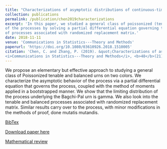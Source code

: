 ```yaml
---
title: "Characterizations of asymptotic distributions of continuous-time Pólya processes"
collection: publications
permalink: /publication/chen2019characterizations
excerpt: 'In this paper, we studied a general class of poissonized (tenable and balanced) urns. We characterized the asymptotic behavior 
of the processes by solving a partial differential equation governing the processes. We also conducted an analogous analysis of a class 
of processes associated with randomized replacement matrix.'
date: 2018-11-11
venue: 'Communications in Statistics---Theory and Methods'
paperurl: 'https://doi.org/10.1080/03610926.2018.1510005'
citation: 'Chen, C. and Zhang, P. (2019). &quot;Characterizations of asymptotic distributions of continuous-time Pólya processes.&quot; 
<i>Communications in Statistics---Theory and Methods</i>, <b>48</b>(21), 5308--5321.'
---
```

We propose an elementary but effective approach to studying a general class of Poissonized tenable and balanced urns on two colors. 
We characterize the asymptotic behavior of the process via a partial differential equation that governs the process, coupled with the 
method of moments applied in a bootstrapped manner. We show that the limiting distribution of the process underlying the Bagchi-Pal urn 
is gamma. We also look into the tenable and balanced processes associated with randomized replacement matrix. Similar results carry over 
to the process, with minor modifications in the methods of proof, done mutatis mutandis.

[BibTex](https://panpanzhang99299.github.io/files/chen2019characterizations.bib)

[Download paper here](https://doi.org/10.1080/03610926.2018.1510005)

[Mathematical review](https://mathscinet.ams.org/mathscinet-getitem?mr=4007715)
